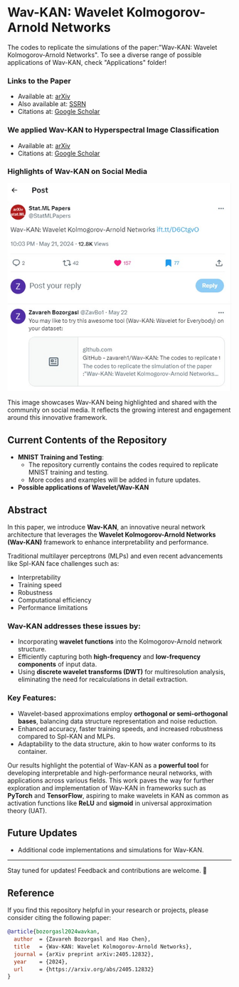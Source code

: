 # Wav-KAN: Wavelet Kolmogorov-Arnold Networks
The codes to replicate the simulations of the paper:"Wav-KAN: Wavelet Kolmogorov-Arnold Networks". To see a diverse range of possible applications of Wav-KAN, check "Applications" folder!

### Links to the Paper
- Available at: [arXiv](https://arxiv.org/abs/2405.12832)
- Also available at: [SSRN](https://papers.ssrn.com/sol3/papers.cfm?abstract_id=4835325)
- Citations at: [Google Scholar](https://scholar.google.com/scholar?hl=en&as_sdt=0%2C13&q=Wav-kan%3A+Wavelet+kolmogorov-arnold+networks&btnG=)

### We applied Wav-KAN to Hyperspectral Image Classification
- Available at: [arXiv](https://arxiv.org/abs/2406.07869)
- Citations at: [Google Scholar](https://scholar.google.com/scholar?hl=en&as_sdt=0%2C13&q=arxiv+%2B+Unveiling+the+Power+of+Wavelets%3A+A+Wavelet-based+Kolmogorov-Arnold+Network+for+Hyperspectral+Image+Classification&btnG=)
### Highlights of Wav-KAN on Social Media
![View on X](Images/wav-kan.jpg) 

This image showcases Wav-KAN being highlighted and shared with the community on social media. It reflects the growing interest and engagement around this innovative framework.

## Current Contents of the Repository
- **MNIST Training and Testing**:
  - The repository currently contains the codes required to replicate MNIST training and testing.
  - More codes and examples will be added in future updates.
- **Possible applications of Wavelet/Wav-KAN**

## Abstract
In this paper, we introduce **Wav-KAN**, an innovative neural network architecture that leverages the **Wavelet Kolmogorov-Arnold Networks (Wav-KAN)** framework to enhance interpretability and performance.

Traditional multilayer perceptrons (MLPs) and even recent advancements like Spl-KAN face challenges such as:
- Interpretability
- Training speed
- Robustness
- Computational efficiency
- Performance limitations

### Wav-KAN addresses these issues by:
- Incorporating **wavelet functions** into the Kolmogorov-Arnold network structure.
- Efficiently capturing both **high-frequency** and **low-frequency components** of input data.
- Using **discrete wavelet transforms (DWT)** for multiresolution analysis, eliminating the need for recalculations in detail extraction.

### Key Features:
- Wavelet-based approximations employ **orthogonal or semi-orthogonal bases**, balancing data structure representation and noise reduction.
- Enhanced accuracy, faster training speeds, and increased robustness compared to Spl-KAN and MLPs.
- Adaptability to the data structure, akin to how water conforms to its container.

Our results highlight the potential of Wav-KAN as a **powerful tool** for developing interpretable and high-performance neural networks, with applications across various fields. This work paves the way for further exploration and implementation of Wav-KAN in frameworks such as **PyTorch** and **TensorFlow**, aspiring to make wavelets in KAN as common as activation functions like **ReLU** and **sigmoid** in universal approximation theory (UAT).

## Future Updates
- Additional code implementations and simulations for Wav-KAN.


---

Stay tuned for updates! Feedback and contributions are welcome. 🚀


## Reference

If you find this repository helpful in your research or projects, please consider citing the following paper:

```bibtex
@article{bozorgasl2024wavkan,
  author  = {Zavareh Bozorgasl and Hao Chen},
  title   = {Wav-KAN: Wavelet Kolmogorov-Arnold Networks},
  journal = {arXiv preprint arXiv:2405.12832},
  year    = {2024},
  url     = {https://arxiv.org/abs/2405.12832}
}
